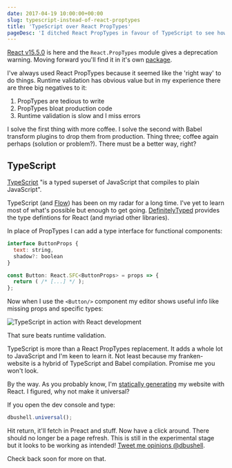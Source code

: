 ```yaml
---
date: 2017-04-19 10:00:00+00:00
slug: typescript-instead-of-react-proptypes
title: 'TypeScript over React PropTypes'
pageDesc: 'I ditched React PropTypes in favour of TypeScript to see how things stacked up.'
---
```


[React v15.5.0](https://facebook.github.io/react/blog/2017/04/07/react-v15.5.0.html) is here and the `React.PropTypes` module gives a deprecation warning. Moving forward you'll find it in it's own [package](https://github.com/reactjs/prop-types).

I've always used React PropTypes because it seemed like the 'right way' to do things. Runtime validation has obvious value but in my experience there are three big negatives to it:

1. PropTypes are tedious to write
2. PropTypes bloat production code
3. Runtime validation is slow and I miss errors

I solve the first thing with more coffee. I solve the second with Babel transform plugins to drop them from production. Thing three; coffee again perhaps (solution or problem?). There must be a better way, right?

## TypeScript

[TypeScript](https://www.typescriptlang.org/) "is a typed superset of JavaScript that compiles to plain JavaScript".

TypeScript (and [Flow](https://flow.org/en/)) has been on my radar for a long time. I've yet to learn most of what's possible but enough to get going. [DefinitelyTyped](https://github.com/DefinitelyTyped/DefinitelyTyped) provides the type defintions for React (and myriad other libraries).

In place of PropTypes I can add a type interface for functional components:

```jsx
interface ButtonProps {
  text: string,
  shadow?: boolean
}

const Button: React.SFC<ButtonProps> = props => {
  return ( /* [...] */ );
};
```

Now when I use the `<Button/>` component my editor shows useful info like missing props and specific types:

![TypeScript in action with React development](/images/blog/dbushell-button-typescript.gif)

That sure beats runtime validation.

TypeScript is more than a React PropTypes replacement. It adds a whole lot to JavaScript and I'm keen to learn it. Not least because my franken-website is a hybrid of TypeScript and Babel compilation. Promise me you won't look.

By the way. As you probably know, I'm [statically generating](/2017/02/13/react-as-a-static-site-generator/) my website with React. I figured, why not make it universal?

If you open the dev console and type:

```js
dbushell.universal();
```

Hit return, it'll fetch in Preact and stuff. Now have a click around. There should no longer be a page refresh. This is still in the experimental stage but it looks to be working as intended! [Tweet me opinions @dbushell](https://twitter.com/dbushell).

Check back soon for more on that.
